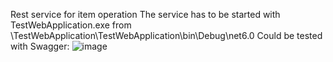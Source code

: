 Rest service for item operation
The service has to be started with TestWebApplication.exe from \\TestWebApplication\TestWebApplication\bin\Debug\net6.0
Could be tested with Swagger:
![image](https://github.com/kingabv/TestWebApplication/assets/162751205/dcd34baa-c7c2-4ea3-9892-09f06eeb5760)

